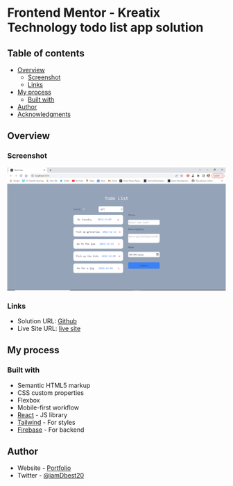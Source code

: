 # Frontend Mentor - Kreatix Technology todo list app solution

## Table of contents

- [Overview](#overview)
  - [Screenshot](#screenshot)
  - [Links](#links)
- [My process](#my-process)
  - [Built with](#built-with)
- [Author](#author)
- [Acknowledgments](#acknowledgments)

## Overview

### Screenshot

![](./public/screenshot/desktop-preview.png)

### Links

- Solution URL: [Github](https://github.com/Dbest2018/Todos-KreatixTech)
- Live Site URL: [live site](https://github.com/Dbest2018/Todos-KreatixTech)

## My process

### Built with

- Semantic HTML5 markup
- CSS custom properties
- Flexbox
- Mobile-first workflow
- [React](https://reactjs.org/) - JS library
- [Tailwind](https://tailwindcss.com/) - For styles
- [Firebase](https://firebase.com) - For backend

## Author

- Website - [Portfolio](https://iam-ibrahim.netlify.app)
- Twitter - [@iamDbest20](https://www.twitter.com/iamDbest20)
